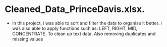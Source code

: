 # Cleaned_Data_PrinceDavis.xlsx.
* In this project, i was able to sort and filter the data to organise it better. i was also able to apply functions such as: LEFT, RIGHT, MID, CONCENTRATE. To clean up text data. Also removing duplicates and missing values
